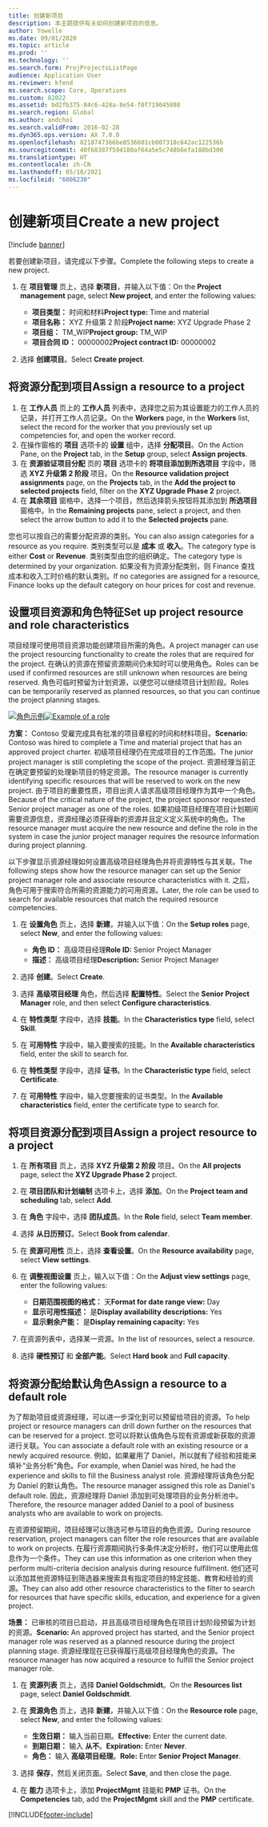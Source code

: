 ```yaml
---
title: 创建新项目
description: 本主题提供有关如何创建新项目的信息。
author: Yowelle
ms.date: 09/01/2020
ms.topic: article
ms.prod: ''
ms.technology: ''
ms.search.form: ProjProjectsListPage
audience: Application User
ms.reviewer: kfend
ms.search.scope: Core, Operations
ms.custom: 82022
ms.assetid: bd2fb375-84c6-428a-8e54-f0f719045898
ms.search.region: Global
ms.author: andchoi
ms.search.validFrom: 2016-02-28
ms.dyn365.ops.version: AX 7.0.0
ms.openlocfilehash: 8218747366be8536601cb007318c642ac122536b
ms.sourcegitcommit: 40f68387f594180af64a5e5c748b6efa188bd300
ms.translationtype: HT
ms.contentlocale: zh-CN
ms.lasthandoff: 05/10/2021
ms.locfileid: "6006230"
---
```

# <a name="create-a-new-project"></a><span data-ttu-id="cb49f-103">创建新项目</span><span class="sxs-lookup"><span data-stu-id="cb49f-103">Create a new project</span></span>

[!include [banner](../includes/banner.md)]

<span data-ttu-id="cb49f-104">若要创建新项目，请完成以下步骤。</span><span class="sxs-lookup"><span data-stu-id="cb49f-104">Complete the following steps to create a new project.</span></span>

1. <span data-ttu-id="cb49f-105">在 **项目管理** 页上，选择 **新项目**，并输入以下值：</span><span class="sxs-lookup"><span data-stu-id="cb49f-105">On the **Project management** page, select **New project**, and enter the following values:</span></span>

    - <span data-ttu-id="cb49f-106">**项目类型：** 时间和材料</span><span class="sxs-lookup"><span data-stu-id="cb49f-106">**Project type:** Time and material</span></span>
    - <span data-ttu-id="cb49f-107">**项目名称：** XYZ 升级第 2 阶段</span><span class="sxs-lookup"><span data-stu-id="cb49f-107">**Project name:** XYZ Upgrade Phase 2</span></span>
    - <span data-ttu-id="cb49f-108">**项目组：** TM\_WIP</span><span class="sxs-lookup"><span data-stu-id="cb49f-108">**Project group:** TM\_WIP</span></span>
    - <span data-ttu-id="cb49f-109">**项目合同 ID：** 00000002</span><span class="sxs-lookup"><span data-stu-id="cb49f-109">**Project contract ID:** 00000002</span></span>

2. <span data-ttu-id="cb49f-110">选择 **创建项目**。</span><span class="sxs-lookup"><span data-stu-id="cb49f-110">Select **Create project**.</span></span>

## <a name="assign-a-resource-to-a-project"></a><span data-ttu-id="cb49f-111">将资源分配到项目</span><span class="sxs-lookup"><span data-stu-id="cb49f-111">Assign a resource to a project</span></span>

1. <span data-ttu-id="cb49f-112">在 **工作人员** 页上的 **工作人员** 列表中，选择您之前为其设置能力的工作人员的记录，并打开工作人员记录。</span><span class="sxs-lookup"><span data-stu-id="cb49f-112">On the **Workers** page, in the **Workers** list, select the record for the worker that you previously set up competencies for, and open the worker record.</span></span>
2. <span data-ttu-id="cb49f-113">在操作窗格的 **项目** 选项卡的 **设置** 组中，选择 **分配项目**。</span><span class="sxs-lookup"><span data-stu-id="cb49f-113">On the Action Pane, on the **Project** tab, in the **Setup** group, select **Assign projects**.</span></span>
3. <span data-ttu-id="cb49f-114">在 **资源验证项目分配** 页的 **项目** 选项卡的 **将项目添加到所选项目** 字段中，筛选 **XYZ 升级第 2 阶段** 项目。</span><span class="sxs-lookup"><span data-stu-id="cb49f-114">On the **Resource validation project assignments** page, on the **Projects** tab, in the **Add the project to selected projects** field, filter on the **XYZ Upgrade Phase 2** project.</span></span>
4. <span data-ttu-id="cb49f-115">在 **其余项目** 窗格中，选择一个项目，然后选择箭头按钮将其添加到 **所选项目** 窗格中。</span><span class="sxs-lookup"><span data-stu-id="cb49f-115">In the **Remaining projects** pane, select a project, and then select the arrow button to add it to the **Selected projects** pane.</span></span>

<span data-ttu-id="cb49f-116">您也可以按自己的需要分配资源的类别。</span><span class="sxs-lookup"><span data-stu-id="cb49f-116">You can also assign categories for a resource as you require.</span></span> <span data-ttu-id="cb49f-117">类别类型可以是 **成本** 或 **收入**。</span><span class="sxs-lookup"><span data-stu-id="cb49f-117">The category type is either **Cost** or **Revenue**.</span></span> <span data-ttu-id="cb49f-118">类别类型由您的组织确定。</span><span class="sxs-lookup"><span data-stu-id="cb49f-118">The category type is determined by your organization.</span></span> <span data-ttu-id="cb49f-119">如果没有为资源分配类别，则 Finance 查找成本和收入工时价格的默认类别。</span><span class="sxs-lookup"><span data-stu-id="cb49f-119">If no categories are assigned for a resource, Finance looks up the default category on hour prices for cost and revenue.</span></span>

## <a name="set-up-project-resource-and-role-characteristics"></a><span data-ttu-id="cb49f-120">设置项目资源和角色特征</span><span class="sxs-lookup"><span data-stu-id="cb49f-120">Set up project resource and role characteristics</span></span>

<span data-ttu-id="cb49f-121">项目经理可使用项目资源功能创建项目所需的角色。</span><span class="sxs-lookup"><span data-stu-id="cb49f-121">A project manager can use the project resourcing functionality to create the roles that are required for the project.</span></span> <span data-ttu-id="cb49f-122">在确认的资源在预留资源期间仍未知时可以使用角色。</span><span class="sxs-lookup"><span data-stu-id="cb49f-122">Roles can be used if confirmed resources are still unknown when resources are being reserved.</span></span> <span data-ttu-id="cb49f-123">角色可临时预留为计划资源，以便您可以继续项目计划阶段。</span><span class="sxs-lookup"><span data-stu-id="cb49f-123">Roles can be temporarily reserved as planned resources, so that you can continue the project planning stages.</span></span>

<span data-ttu-id="cb49f-124">[![角色示例](./media/projectresourcing05.jpg)](./media/projectresourcing05.jpg)</span><span class="sxs-lookup"><span data-stu-id="cb49f-124">[![Example of a role](./media/projectresourcing05.jpg)](./media/projectresourcing05.jpg)</span></span> 

<span data-ttu-id="cb49f-125">**方案：** Contoso 受雇完成具有批准的项目章程的时间和材料项目。</span><span class="sxs-lookup"><span data-stu-id="cb49f-125">**Scenario:** Contoso was hired to complete a Time and material project that has an approved project charter.</span></span> <span data-ttu-id="cb49f-126">初级项目经理仍在完成项目的工作范围。</span><span class="sxs-lookup"><span data-stu-id="cb49f-126">The junior project manager is still completing the scope of the project.</span></span> <span data-ttu-id="cb49f-127">资源经理当前正在确定要预留的处理新项目的特定资源。</span><span class="sxs-lookup"><span data-stu-id="cb49f-127">The resource manager is currently identifying specific resources that will be reserved to work on the new project.</span></span> <span data-ttu-id="cb49f-128">由于项目的重要性质，项目出资人请求高级项目经理作为其中一个角色。</span><span class="sxs-lookup"><span data-stu-id="cb49f-128">Because of the critical nature of the project, the project sponsor requested Senior project manager as one of the roles.</span></span> <span data-ttu-id="cb49f-129">如果初级项目经理在项目计划期间需要资源信息，资源经理必须获得新的资源并且定义定义系统中的角色。</span><span class="sxs-lookup"><span data-stu-id="cb49f-129">The resource manager must acquire the new resource and define the role in the system in case the junior project manager requires the resource information during project planning.</span></span>

<span data-ttu-id="cb49f-130">以下步骤显示资源经理如何设置高级项目经理角色并将资源特性与其关联。</span><span class="sxs-lookup"><span data-stu-id="cb49f-130">The following steps show how the resource manager can set up the Senior project manager role and associate resource characteristics with it.</span></span> <span data-ttu-id="cb49f-131">之后，角色可用于搜索符合所需的资源能力的可用资源。</span><span class="sxs-lookup"><span data-stu-id="cb49f-131">Later, the role can be used to search for available resources that match the required resource competencies.</span></span>

1. <span data-ttu-id="cb49f-132">在 **设置角色** 页上，选择 **新建**，并输入以下值：</span><span class="sxs-lookup"><span data-stu-id="cb49f-132">On the **Setup roles** page, select **New**, and enter the following values:</span></span>

    - <span data-ttu-id="cb49f-133">**角色 ID：** 高级项目经理</span><span class="sxs-lookup"><span data-stu-id="cb49f-133">**Role ID:** Senior Project Manager</span></span>
    - <span data-ttu-id="cb49f-134">**描述：** 高级项目经理</span><span class="sxs-lookup"><span data-stu-id="cb49f-134">**Description:** Senior Project Manager</span></span>

2. <span data-ttu-id="cb49f-135">选择 **创建**。</span><span class="sxs-lookup"><span data-stu-id="cb49f-135">Select **Create**.</span></span>
3. <span data-ttu-id="cb49f-136">选择 **高级项目经理** 角色，然后选择 **配置特性**。</span><span class="sxs-lookup"><span data-stu-id="cb49f-136">Select the **Senior Project Manager** role, and then select **Configure characteristics**.</span></span>
4. <span data-ttu-id="cb49f-137">在 **特性类型** 字段中，选择 **技能**。</span><span class="sxs-lookup"><span data-stu-id="cb49f-137">In the **Characteristics type** field, select **Skill**.</span></span>
5. <span data-ttu-id="cb49f-138">在 **可用特性** 字段中，输入要搜索的技能。</span><span class="sxs-lookup"><span data-stu-id="cb49f-138">In the **Available characteristics** field, enter the skill to search for.</span></span>
6. <span data-ttu-id="cb49f-139">在 **特性类型** 字段中，选择 **证书**。</span><span class="sxs-lookup"><span data-stu-id="cb49f-139">In the **Characteristic type** field, select **Certificate**.</span></span>
7. <span data-ttu-id="cb49f-140">在 **可用特性** 字段中，输入您要搜索的证书类型。</span><span class="sxs-lookup"><span data-stu-id="cb49f-140">In the **Available characteristics** field, enter the certificate type to search for.</span></span>

## <a name="assign-a-project-resource-to-a-project"></a><span data-ttu-id="cb49f-141">将项目资源分配到项目</span><span class="sxs-lookup"><span data-stu-id="cb49f-141">Assign a project resource to a project</span></span>

1. <span data-ttu-id="cb49f-142">在 **所有项目** 页上，选择 **XYZ 升级第 2 阶段** 项目。</span><span class="sxs-lookup"><span data-stu-id="cb49f-142">On the **All projects** page, select the **XYZ Upgrade Phase 2** project.</span></span>
2. <span data-ttu-id="cb49f-143">在 **项目团队和计划编制** 选项卡上，选择 **添加**。</span><span class="sxs-lookup"><span data-stu-id="cb49f-143">On the **Project team and scheduling** tab, select **Add**.</span></span>
3. <span data-ttu-id="cb49f-144">在 **角色** 字段中，选择 **团队成员**。</span><span class="sxs-lookup"><span data-stu-id="cb49f-144">In the **Role** field, select **Team member**.</span></span>
4. <span data-ttu-id="cb49f-145">选择 **从日历预订**。</span><span class="sxs-lookup"><span data-stu-id="cb49f-145">Select **Book from calendar**.</span></span>
5. <span data-ttu-id="cb49f-146">在 **资源可用性** 页上，选择 **查看设置**。</span><span class="sxs-lookup"><span data-stu-id="cb49f-146">On the **Resource availability** page, select **View settings**.</span></span>
6. <span data-ttu-id="cb49f-147">在 **调整视图设置** 页上，输入以下值：</span><span class="sxs-lookup"><span data-stu-id="cb49f-147">On the **Adjust view settings** page, enter the following values:</span></span>

    - <span data-ttu-id="cb49f-148">**日期范围视图的格式：** 天</span><span class="sxs-lookup"><span data-stu-id="cb49f-148">**Format for date range view:** Day</span></span>
    - <span data-ttu-id="cb49f-149">**显示可用性描述：** 是</span><span class="sxs-lookup"><span data-stu-id="cb49f-149">**Display availability descriptions:** Yes</span></span>
    - <span data-ttu-id="cb49f-150">**显示剩余产能：** 是</span><span class="sxs-lookup"><span data-stu-id="cb49f-150">**Display remaining capacity:** Yes</span></span>

7. <span data-ttu-id="cb49f-151">在资源列表中，选择某一资源。</span><span class="sxs-lookup"><span data-stu-id="cb49f-151">In the list of resources, select a resource.</span></span>
8. <span data-ttu-id="cb49f-152">选择 **硬性预订** 和 **全部产能**。</span><span class="sxs-lookup"><span data-stu-id="cb49f-152">Select **Hard book** and **Full capacity**.</span></span>

## <a name="assign-a-resource-to-a-default-role"></a><span data-ttu-id="cb49f-153">将资源分配给默认角色</span><span class="sxs-lookup"><span data-stu-id="cb49f-153">Assign a resource to a default role</span></span>

<span data-ttu-id="cb49f-154">为了帮助项目或资源经理，可以进一步深化到可以预留给项目的资源。</span><span class="sxs-lookup"><span data-stu-id="cb49f-154">To help project or resource managers can drill down further on the resources that can be reserved for a project.</span></span> <span data-ttu-id="cb49f-155">您可以将默认值角色与现有资源或新获取的资源进行关联。</span><span class="sxs-lookup"><span data-stu-id="cb49f-155">You can associate a default role with an existing resource or a newly acquired resource.</span></span> <span data-ttu-id="cb49f-156">例如，如果雇用了 Daniel，所以就有了经验和技能来填补“业务分析”角色。</span><span class="sxs-lookup"><span data-stu-id="cb49f-156">For example, when Daniel was hired, he had the experience and skills to fill the Business analyst role.</span></span> <span data-ttu-id="cb49f-157">资源经理将该角色分配为 Daniel 的默认角色。</span><span class="sxs-lookup"><span data-stu-id="cb49f-157">The resource manager assigned this role as Daniel's default role.</span></span> <span data-ttu-id="cb49f-158">因此，资源经理将 Daniel 添加到可处理项目的业务分析池中。</span><span class="sxs-lookup"><span data-stu-id="cb49f-158">Therefore, the resource manager added Daniel to a pool of business analysts who are available to work on projects.</span></span>

<span data-ttu-id="cb49f-159">在资源预留期间，项目经理可以筛选可参与项目的角色资源。</span><span class="sxs-lookup"><span data-stu-id="cb49f-159">During resource reservation, project managers can filter the role resources that are available to work on projects.</span></span> <span data-ttu-id="cb49f-160">在履行资源期间执行多条件决定分析时，他们可以使用此信息作为一个条件。</span><span class="sxs-lookup"><span data-stu-id="cb49f-160">They can use this information as one criterion when they perform multi-criteria decision analysis during resource fulfillment.</span></span> <span data-ttu-id="cb49f-161">他们还可以添加其他资源特征到筛选器来搜索具有指定项目的特定技能、教育和经验的资源。</span><span class="sxs-lookup"><span data-stu-id="cb49f-161">They can also add other resource characteristics to the filter to search for resources that have specific skills, education, and experience for a given project.</span></span>

<span data-ttu-id="cb49f-162">**场景：** 已审核的项目已启动，并且高级项目经理角色在项目计划阶段预留为计划的资源。</span><span class="sxs-lookup"><span data-stu-id="cb49f-162">**Scenario:** An approved project has started, and the Senior project manager role was reserved as a planned resource during the project planning stage.</span></span> <span data-ttu-id="cb49f-163">资源经理现在已获得履行高级项目经理角色的资源。</span><span class="sxs-lookup"><span data-stu-id="cb49f-163">The resource manager has now acquired a resource to fulfill the Senior project manager role.</span></span>

1. <span data-ttu-id="cb49f-164">在 **资源列表** 页上，选择 **Daniel Goldschmidt**。</span><span class="sxs-lookup"><span data-stu-id="cb49f-164">On the **Resources list** page, select **Daniel Goldschmidt**.</span></span>
2. <span data-ttu-id="cb49f-165">在 **资源角色** 页上，选择 **新建**，并输入以下值：</span><span class="sxs-lookup"><span data-stu-id="cb49f-165">On the **Resource role** page, select **New**, and enter the following values:</span></span>

    - <span data-ttu-id="cb49f-166">**生效日期：** 输入当前日期。</span><span class="sxs-lookup"><span data-stu-id="cb49f-166">**Effective:** Enter the current date.</span></span>
    - <span data-ttu-id="cb49f-167">**到期日期：** 输入 **从不**。</span><span class="sxs-lookup"><span data-stu-id="cb49f-167">**Expiration:** Enter **Never**.</span></span>
    - <span data-ttu-id="cb49f-168">**角色：** 输入 **高级项目经理**。</span><span class="sxs-lookup"><span data-stu-id="cb49f-168">**Role:** Enter **Senior Project Manager**.</span></span>

3. <span data-ttu-id="cb49f-169">选择 **保存**，然后关闭页面。</span><span class="sxs-lookup"><span data-stu-id="cb49f-169">Select **Save**, and then close the page.</span></span>
4. <span data-ttu-id="cb49f-170">在 **能力** 选项卡上，添加 **ProjectMgmt** 技能和 **PMP** 证书。</span><span class="sxs-lookup"><span data-stu-id="cb49f-170">On the **Competencies** tab, add the **ProjectMgmt** skill and the **PMP** certificate.</span></span>


[!INCLUDE[footer-include](../includes/footer-banner.md)]